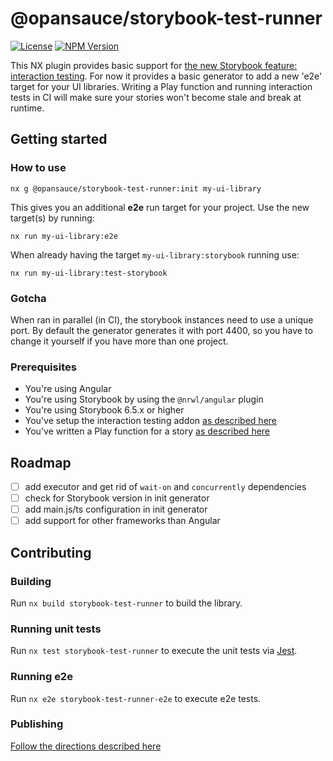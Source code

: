 # @opansauce/storybook-test-runner

[![License](https://img.shields.io/npm/l/@opansauce/storybook-test-runner.svg?style=flat-square)]()
[![NPM Version](https://badge.fury.io/js/%40opansauce%2Fstorybook-test-runner.svg)](https://www.npmjs.com/@opansauce/storybook-test-runner)

This NX plugin provides basic support for [the new Storybook feature: interaction testing](https://storybook.js.org/docs/angular/writing-tests/interaction-testing). For now it provides a basic generator to add a new 'e2e' target for your UI libraries. Writing a Play function and running interaction tests in CI will make sure your stories won't become stale and break at runtime.

## Getting started

### How to use

`nx g @opansauce/storybook-test-runner:init my-ui-library`

This gives you an additional **e2e** run target for your project. Use the new target(s) by running:

`nx run my-ui-library:e2e`

When already having the target `my-ui-library:storybook` running use:

`nx run my-ui-library:test-storybook`

### Gotcha

When ran in parallel (in CI), the storybook instances need to use a unique port. By default the generator generates it with port 4400, so you have to change it yourself if you have more than one project.

### Prerequisites

- You're using Angular
- You're using Storybook by using the `@nrwl/angular` plugin
- You're using Storybook 6.5.x or higher
- You've setup the interaction testing addon [as described here](https://storybook.js.org/docs/angular/writing-tests/interaction-testing#set-up-the-interactions-addon)
- You've written a Play function for a story [as described here](https://storybook.js.org/docs/angular/writing-tests/interaction-testing#write-an-interaction-test)

## Roadmap

- [ ] add executor and get rid of `wait-on` and `concurrently` dependencies
- [ ] check for Storybook version in init generator
- [ ] add main.js/ts configuration in init generator
- [ ] add support for other frameworks than Angular

## Contributing

### Building

Run `nx build storybook-test-runner` to build the library.

### Running unit tests

Run `nx test storybook-test-runner` to execute the unit tests via [Jest](https://jestjs.io).

### Running e2e

Run `nx e2e storybook-test-runner-e2e` to execute e2e tests.

### Publishing

[Follow the directions described here](https://nx.dev/packages/nx-plugin#publishing-your-nx-plugin)
